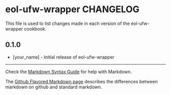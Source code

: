 eol-ufw-wrapper CHANGELOG
=========================

This file is used to list changes made in each version of the eol-ufw-wrapper cookbook.

0.1.0
-----
- [your_name] - Initial release of eol-ufw-wrapper

- - -
Check the [Markdown Syntax Guide](http://daringfireball.net/projects/markdown/syntax) for help with Markdown.

The [Github Flavored Markdown page](http://github.github.com/github-flavored-markdown/) describes the differences between markdown on github and standard markdown.
